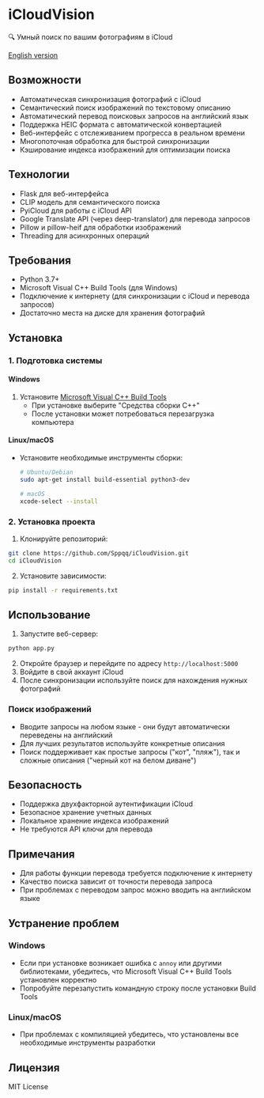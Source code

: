 # iCloudVision

🔍 Умный поиск по вашим фотографиям в iCloud

[English version](README.md)

## Возможности
- Автоматическая синхронизация фотографий с iCloud
- Семантический поиск изображений по текстовому описанию
- Автоматический перевод поисковых запросов на английский язык
- Поддержка HEIC формата с автоматической конвертацией
- Веб-интерфейс с отслеживанием прогресса в реальном времени
- Многопоточная обработка для быстрой синхронизации
- Кэширование индекса изображений для оптимизации поиска

## Технологии
- Flask для веб-интерфейса
- CLIP модель для семантического поиска
- PyiCloud для работы с iCloud API
- Google Translate API (через deep-translator) для перевода запросов
- Pillow и pillow-heif для обработки изображений
- Threading для асинхронных операций

## Требования
- Python 3.7+
- Microsoft Visual C++ Build Tools (для Windows)
- Подключение к интернету (для синхронизации с iCloud и перевода запросов)
- Достаточно места на диске для хранения фотографий

## Установка

### 1. Подготовка системы

#### Windows
1. Установите [Microsoft Visual C++ Build Tools](https://visualstudio.microsoft.com/visual-cpp-build-tools/)
   - При установке выберите "Средства сборки C++"
   - После установки может потребоваться перезагрузка компьютера

#### Linux/macOS
- Установите необходимые инструменты сборки:
  ```bash
  # Ubuntu/Debian
  sudo apt-get install build-essential python3-dev
  
  # macOS
  xcode-select --install
  ```

### 2. Установка проекта
1. Клонируйте репозиторий:
```bash
git clone https://github.com/Sppqq/iCloudVision.git
cd iCloudVision
```

2. Установите зависимости:
```bash
pip install -r requirements.txt
```

## Использование
1. Запустите веб-сервер:
```bash
python app.py
```

2. Откройте браузер и перейдите по адресу `http://localhost:5000`
3. Войдите в свой аккаунт iCloud
4. После синхронизации используйте поиск для нахождения нужных фотографий

### Поиск изображений
- Вводите запросы на любом языке - они будут автоматически переведены на английский
- Для лучших результатов используйте конкретные описания
- Поиск поддерживает как простые запросы ("кот", "пляж"), так и сложные описания ("черный кот на белом диване")

## Безопасность
- Поддержка двухфакторной аутентификации iCloud
- Безопасное хранение учетных данных
- Локальное хранение индекса изображений
- Не требуются API ключи для перевода

## Примечания
- Для работы функции перевода требуется подключение к интернету
- Качество поиска зависит от точности перевода запроса
- При проблемах с переводом запрос можно вводить на английском языке

## Устранение проблем

### Windows
- Если при установке возникает ошибка с `annoy` или другими библиотеками, убедитесь, что Microsoft Visual C++ Build Tools установлен корректно
- Попробуйте перезапустить командную строку после установки Build Tools

### Linux/macOS
- При проблемах с компиляцией убедитесь, что установлены все необходимые инструменты разработки

## Лицензия
MIT License 